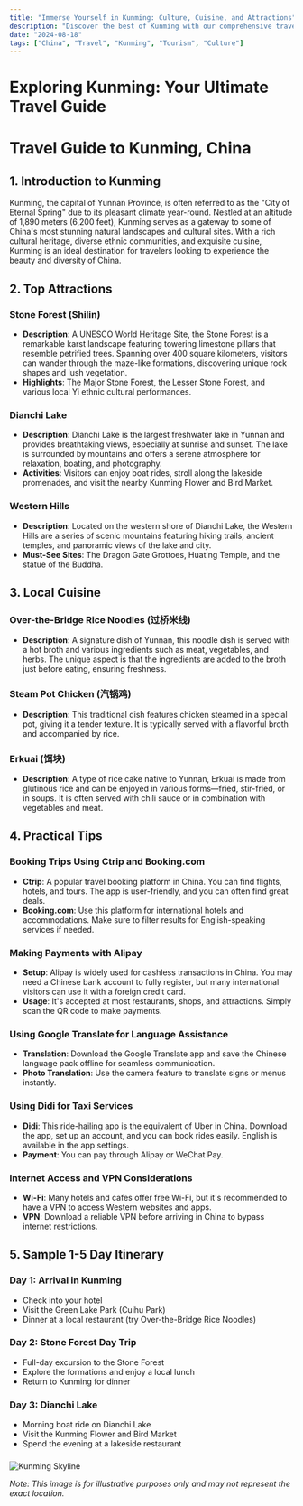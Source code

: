 ```yaml
---
title: "Immerse Yourself in Kunming: Culture, Cuisine, and Attractions"
description: "Discover the best of Kunming with our comprehensive travel guide. Explore top attractions, savor local cuisine, and get insider tips for an unforgettable Chinese adventure."
date: "2024-08-18"
tags: ["China", "Travel", "Kunming", "Tourism", "Culture"]
---
```


# Exploring Kunming: Your Ultimate Travel Guide

# Travel Guide to Kunming, China

## 1. Introduction to Kunming
Kunming, the capital of Yunnan Province, is often referred to as the "City of Eternal Spring" due to its pleasant climate year-round. Nestled at an altitude of 1,890 meters (6,200 feet), Kunming serves as a gateway to some of China's most stunning natural landscapes and cultural sites. With a rich cultural heritage, diverse ethnic communities, and exquisite cuisine, Kunming is an ideal destination for travelers looking to experience the beauty and diversity of China.

## 2. Top Attractions

### Stone Forest (Shilin)
- **Description**: A UNESCO World Heritage Site, the Stone Forest is a remarkable karst landscape featuring towering limestone pillars that resemble petrified trees. Spanning over 400 square kilometers, visitors can wander through the maze-like formations, discovering unique rock shapes and lush vegetation.
- **Highlights**: The Major Stone Forest, the Lesser Stone Forest, and various local Yi ethnic cultural performances.

### Dianchi Lake
- **Description**: Dianchi Lake is the largest freshwater lake in Yunnan and provides breathtaking views, especially at sunrise and sunset. The lake is surrounded by mountains and offers a serene atmosphere for relaxation, boating, and photography.
- **Activities**: Visitors can enjoy boat rides, stroll along the lakeside promenades, and visit the nearby Kunming Flower and Bird Market.

### Western Hills
- **Description**: Located on the western shore of Dianchi Lake, the Western Hills are a series of scenic mountains featuring hiking trails, ancient temples, and panoramic views of the lake and city.
- **Must-See Sites**: The Dragon Gate Grottoes, Huating Temple, and the statue of the Buddha. 

## 3. Local Cuisine

### Over-the-Bridge Rice Noodles (过桥米线)
- **Description**: A signature dish of Yunnan, this noodle dish is served with a hot broth and various ingredients such as meat, vegetables, and herbs. The unique aspect is that the ingredients are added to the broth just before eating, ensuring freshness.

### Steam Pot Chicken (汽锅鸡)
- **Description**: This traditional dish features chicken steamed in a special pot, giving it a tender texture. It is typically served with a flavorful broth and accompanied by rice.

### Erkuai (饵块)
- **Description**: A type of rice cake native to Yunnan, Erkuai is made from glutinous rice and can be enjoyed in various forms—fried, stir-fried, or in soups. It is often served with chili sauce or in combination with vegetables and meat.

## 4. Practical Tips

### Booking Trips Using Ctrip and Booking.com
- **Ctrip**: A popular travel booking platform in China. You can find flights, hotels, and tours. The app is user-friendly, and you can often find great deals.
- **Booking.com**: Use this platform for international hotels and accommodations. Make sure to filter results for English-speaking services if needed.

### Making Payments with Alipay
- **Setup**: Alipay is widely used for cashless transactions in China. You may need a Chinese bank account to fully register, but many international visitors can use it with a foreign credit card.
- **Usage**: It's accepted at most restaurants, shops, and attractions. Simply scan the QR code to make payments.

### Using Google Translate for Language Assistance
- **Translation**: Download the Google Translate app and save the Chinese language pack offline for seamless communication.
- **Photo Translation**: Use the camera feature to translate signs or menus instantly.

### Using Didi for Taxi Services
- **Didi**: This ride-hailing app is the equivalent of Uber in China. Download the app, set up an account, and you can book rides easily. English is available in the app settings.
- **Payment**: You can pay through Alipay or WeChat Pay.

### Internet Access and VPN Considerations
- **Wi-Fi**: Many hotels and cafes offer free Wi-Fi, but it's recommended to have a VPN to access Western websites and apps.
- **VPN**: Download a reliable VPN before arriving in China to bypass internet restrictions.

## 5. Sample 1-5 Day Itinerary

### Day 1: Arrival in Kunming
- Check into your hotel
- Visit the Green Lake Park (Cuihu Park)
- Dinner at a local restaurant (try Over-the-Bridge Rice Noodles)

### Day 2: Stone Forest Day Trip
- Full-day excursion to the Stone Forest
- Explore the formations and enjoy a local lunch
- Return to Kunming for dinner

### Day 3: Dianchi Lake
- Morning boat ride on Dianchi Lake
- Visit the Kunming Flower and Bird Market
- Spend the evening at a lakeside restaurant

###

<img src="https://source.unsplash.com/1600x900/?Kunming,cityscape" alt="Kunming Skyline" loading="lazy">

*Note: This image is for illustrative purposes only and may not represent the exact location.*

